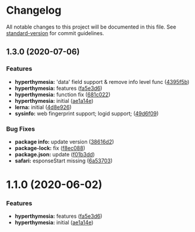 # Changelog

All notable changes to this project will be documented in this file. See [standard-version](https://github.com/conventional-changelog/standard-version) for commit guidelines.

## 1.3.0 (2020-07-06)


### Features

* **hyperthymesia:** 'data' field support & remove info level func ([4395f5b](https://github.com/SmilingXinyi/index/commit/4395f5bf47cc9d4efa07062cc32ca3d1b635782e))
* **hyperthymesia:** features ([fa5e3d6](https://github.com/SmilingXinyi/index/commit/fa5e3d6b4e6bde648c72415d726e78a22b5d9afd))
* **hyperthymesia:** function fix ([681c022](https://github.com/SmilingXinyi/index/commit/681c022c99db14d249b760405a66befd02cbf4c1))
* **hyperthymesia:** initial ([ae1a14e](https://github.com/SmilingXinyi/index/commit/ae1a14ee0838b157da7fcf0239f428bf040c2586))
* **lerna:** initial ([4d8e926](https://github.com/SmilingXinyi/index/commit/4d8e926c23a3f8caa093e35c95975ebeb8fea628))
* **sysinfo:** web fingerprint support; logid support; ([49d6f09](https://github.com/SmilingXinyi/index/commit/49d6f097c21828b20b2eb750a3f258abdda6e468))


### Bug Fixes

* **package info:** update version ([38616d2](https://github.com/SmilingXinyi/index/commit/38616d2ae4a0de505b0a6d8e6d00aa2d466691f8))
* **package-lock:** fix ([f8ec088](https://github.com/SmilingXinyi/index/commit/f8ec0888ca09e6d832e71352dc42af2b55378805))
* **package.json:** update ([f01b3dd](https://github.com/SmilingXinyi/index/commit/f01b3ddb7db3c2aa262e4e6b18f326c6c106c1e6))
* **safari:** esponseStart missing ([6a53703](https://github.com/SmilingXinyi/index/commit/6a53703adfc0d09fd6cdbefd51c2781b8ee2e046))

# 1.1.0 (2020-06-02)


### Features

* **hyperthymesia:** features ([fa5e3d6](https://github.com/SmilingXinyi/index/commit/fa5e3d6b4e6bde648c72415d726e78a22b5d9afd))
* **hyperthymesia:** initial ([ae1a14e](https://github.com/SmilingXinyi/index/commit/ae1a14ee0838b157da7fcf0239f428bf040c2586))
